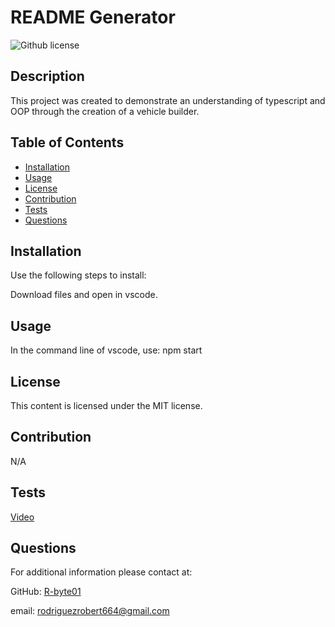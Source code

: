  # README Generator
   ![Github license](https://img.shields.io/badge/license-MIT-blue.svg)

  
  ## Description
  
  This project was created to demonstrate an understanding of typescript and OOP through the creation of a vehicle builder.
  
  ## Table of Contents
  
  - [Installation](#installation)
  - [Usage](#usage)
  - [License](#License)
  - [Contribution](#contribution)
  - [Tests](#tests)
  - [Questions](#questions)

  
  ## Installation
  
  Use the following steps to install:
  
Download files and open in vscode.
  
  ## Usage
  
  In the command line of vscode, use: npm start
  
  ## License
    
   This content is licensed under the MIT license.
  
  ## Contribution
  
  N/A
  
  ## Tests
  [Video](https://drive.google.com/file/d/184K_t6dkL7_Xw0zy2K6iiD1ObPtAkeAm/view?usp=drive_link)
  
  ## Questions
  
  For additional information please contact at:
  
GitHub: [R-byte01](https://github.com/R-byte01)

  email: rodriguezrobert664@gmail.com
